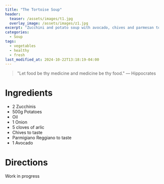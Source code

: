 ```yaml
---
title: "The Tortoise Soup"
header:
  teaser: /assets/images/t1.jpg
  overlay_image: /assets/images/z1.jpg
excerpt: "Zucchini and potato soup with avocado, chives and parmesan toppings"
categories:
  - Soup
tags:
  - vegetables
  - healthy
  - fresh
last_modified_at: 2024-10-22T13:18:19-04:00
---
```

> "Let food be thy medicine and medicine be thy food." — Hippocrates

# Ingredients

* 2 Zucchinis
* 500g Potatoes 
* Oil
* 1 Onion
* 5 cloves of arlic
* Chives to taste
* Parmigiano Reggiano to taste 
* 1 Avocado


# Directions

Work in progress 